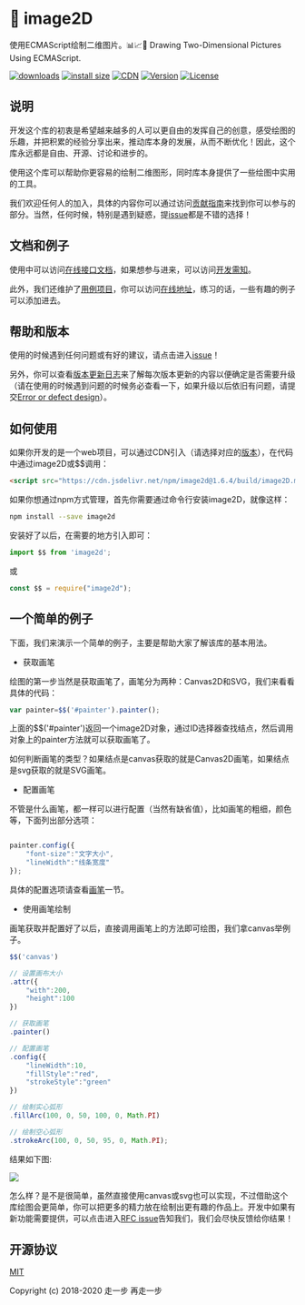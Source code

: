 # 🍇 image2D
使用ECMAScript绘制二维图片。📊📈🎉 Drawing Two-Dimensional Pictures Using ECMAScript.

[![downloads](https://img.shields.io/npm/dm/image2d.svg)](https://yelloxing.github.io/npm-downloads?interval=7&packages=image2d)
[![install size](https://packagephobia.now.sh/badge?p=image2d)](https://packagephobia.now.sh/result?p=image2d)
[![CDN](https://data.jsdelivr.com/v1/package/npm/image2d/badge)](https://www.jsdelivr.com/package/npm/image2d)
[![Version](https://img.shields.io/npm/v/image2d.svg)](https://www.npmjs.com/package/image2d)
[![License](https://img.shields.io/npm/l/image2d.svg)](https://github.com/yelloxing/image2D/blob/master/LICENSE)

## 说明
开发这个库的初衷是希望越来越多的人可以更自由的发挥自己的创意，感受绘图的乐趣，并把积累的经验分享出来，推动库本身的发展，从而不断优化！因此，这个库永远都是自由、开源、讨论和进步的。

使用这个库可以帮助你更容易的绘制二维图形，同时库本身提供了一些绘图中实用的工具。

我们欢迎任何人的加入，具体的内容你可以通过访问[贡献指南](https://github.com/yelloxing/image2D/blob/master/CONTRIBUTING.md)来找到你可以参与的部分。当然，任何时候，特别是遇到疑惑，提[issue](https://github.com/yelloxing/image2D/issues)都是不错的选择！

## 文档和例子
使用中可以访问[在线接口文档](https://yelloxing.github.io/image2D/index.html)，如果想参与进来，可以访问[开发需知](https://github.com/yelloxing/image2D/blob/master/CONTRIBUTING.md)。

此外，我们还维护了[用例项目](https://github.com/yelloxing/Image-Demo)，你可以访问[在线地址](https://yelloxing.github.io/Image-Demo/index.html)，练习的话，一些有趣的例子可以添加进去。

## 帮助和版本
使用的时候遇到任何问题或有好的建议，请点击进入[issue](https://github.com/yelloxing/image2D/issues)！

另外，你可以查看[版本更新日志](https://github.com/yelloxing/image2D/blob/master/CHANGELOG)来了解每次版本更新的内容以便确定是否需要升级（请在使用的时候遇到问题的时候务必查看一下，如果升级以后依旧有问题，请提交[Error or defect design](https://github.com/yelloxing/image2D/issues/new/choose)）。

## 如何使用
如果你开发的是一个web项目，可以通过CDN引入（请选择对应的[版本](https://github.com/yelloxing/image2D/blob/master/CHANGELOG)），在代码中通过image2D或$$调用：

```html
<script src="https://cdn.jsdelivr.net/npm/image2d@1.6.4/build/image2D.min.js"></script>
```

如果你想通过npm方式管理，首先你需要通过命令行安装image2D，就像这样：

```bash
npm install --save image2d
```

安装好了以后，在需要的地方引入即可：

```js
import $$ from 'image2d';
```

或

```js
const $$ = require("image2d");
```

## 一个简单的例子
下面，我们来演示一个简单的例子，主要是帮助大家了解该库的基本用法。

- 获取画笔

绘图的第一步当然是获取画笔了，画笔分为两种：Canvas2D和SVG，我们来看看具体的代码：
```js
var painter=$$('#painter').painter();
```
上面的$$('#painter')返回一个image2D对象，通过ID选择器查找结点，然后调用对象上的painter方法就可以获取画笔了。

如何判断画笔的类型？如果结点是canvas获取的就是Canvas2D画笔，如果结点是svg获取的就是SVG画笔。

- 配置画笔

不管是什么画笔，都一样可以进行配置（当然有缺省值），比如画笔的粗细，颜色等，下面列出部分选项：
```js

painter.config({
    "font-size":"文字大小",
    "lineWidth":"线条宽度"
});

```
具体的配置选项请查看[画笔](https://yelloxing.github.io/image2D/index.html#/api/painter)一节。

- 使用画笔绘制

画笔获取并配置好了以后，直接调用画笔上的方法即可绘图，我们拿canvas举例子。
```js
$$('canvas')

// 设置画布大小
.attr({
    "with":200,
    "height":100
})

// 获取画笔
.painter()

// 配置画笔
.config({
    "lineWidth":10,
    "fillStyle":"red",
    "strokeStyle":"green"
})

// 绘制实心弧形
.fillArc(100, 0, 50, 100, 0, Math.PI)

// 绘制空心弧形
.strokeArc(100, 0, 50, 95, 0, Math.PI);
```
结果如下图:

<img src='https://github.com/yelloxing/image2D/blob/master/docs/src/assets/guider-demo1.png' >

怎么样？是不是很简单，虽然直接使用canvas或svg也可以实现，不过借助这个库绘图会更简单，你可以把更多的精力放在绘制出更有趣的作品上。开发中如果有新功能需要提供，可以点击进入[RFC issue](https://github.com/yelloxing/image2D/issues/18)告知我们，我们会尽快反馈给你结果！

## 开源协议

[MIT](https://github.com/yelloxing/image2D/blob/master/LICENSE)

Copyright (c) 2018-2020 走一步 再走一步
